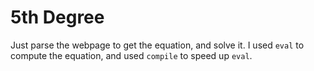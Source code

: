 # 5th Degree

Just parse the webpage to get the equation, and solve it.
I used `eval` to compute the equation, and used `compile` to speed up `eval`.